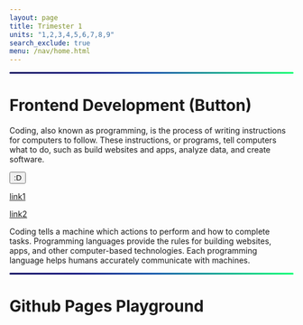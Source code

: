 ```yaml
---
layout: page
title: Trimester 1
units: "1,2,3,4,5,6,7,8,9"
search_exclude: true
menu: /nav/home.html
---
```


<html>
<hr class="gradient">
</html>

<style>
hr.gradient {
  height: 3px;
  border: none;
  border-radius: 6px;
  background: linear-gradient(
    90deg,
    rgba(13, 8, 96, 1) 0%,
    rgba(9, 9, 121, 1) 21%,
    rgba(6, 84, 170, 1) 51%,
    rgba(0, 255, 113, 1) 100%
  );
}
</style>

<p> </p>

# Frontend Development (Button)
<div>
    <p> Coding, also known as programming, is the process of writing instructions for computers to follow. These instructions, or programs, tell computers what to do, such as build websites and apps, analyze data, and create software. </p>

<!-- button -->
<button onclick="myFunction()">:D</button>

<p id="demo"></p>

<script>
function myFunction() {
  document.getElementById("demo").innerHTML = "D:";
}
</script>
</div>

<div>
    <a href="https://miro.medium.com/v2/resize:fit:1400/0*7VyEZgzwUhQMeBqb">link1</a>
    <p> </p>
    <a href="https://media.licdn.com/dms/image/D4D12AQF6mW4EuB-99Q/article-cover_image-shrink_720_1280/0/1692951785182?e=2147483647&v=beta&t=I6_1-aBTAg0fihJHret-C4hRNuffBu8JyrqKfXsm74w">link2</a>
    <p>Coding tells a machine which actions to perform and how to complete tasks. Programming languages provide the rules for building websites, apps, and other computer-based technologies. Each programming language helps humans accurately communicate with machines.</p>
</div>

<html>
<hr class="gradient">
</html>

<style>
hr.gradient {
  height: 3px;
  border: none;
  border-radius: 6px;
  background: linear-gradient(
    90deg,
    rgba(13, 8, 96, 1) 0%,
    rgba(9, 9, 121, 1) 21%,
    rgba(6, 84, 170, 1) 51%,
    rgba(0, 255, 113, 1) 100%
  );
}
</style>

<p> </p>

# Github Pages Playground
